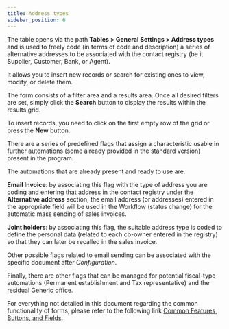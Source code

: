 ```yaml
---
title: Address types
sidebar_position: 6
---
```


The table opens via the path **Tables > General Settings > Address types** and is used to freely code (in terms of code and description) a series of alternative addresses to be associated with the contact registry (be it Supplier, Customer, Bank, or Agent).

It allows you to insert new records or search for existing ones to view, modify, or delete them.

The form consists of a filter area and a results area. Once all desired filters are set, simply click the **Search** button to display the results within the results grid.

To insert records, you need to click on the first empty row of the grid or press the **New** button.

There are a series of predefined flags that assign a characteristic usable in further automations (some already provided in the standard version) present in the program.

The automations that are already present and ready to use are:

**Email Invoice**: by associating this flag with the type of address you are coding and entering that address in the contact registry under the **Alternative address** section, the email address (or addresses) entered in the appropriate field will be used in the Workflow (status change) for the automatic mass sending of sales invoices.

**Joint holders**: by associating this flag, the suitable address type is coded to define the personal data (related to each co-owner entered in the registry) so that they can later be recalled in the sales invoice.

Other possible flags related to email sending can be associated with the specific document after *Configuration*.

Finally, there are other flags that can be managed for potential fiscal-type automations (Permanent establishment and Tax representative) and the residual Generic office.

For everything not detailed in this document regarding the common functionality of forms, please refer to the following link [Common Features, Buttons, and Fields](/docs/guide/common).
